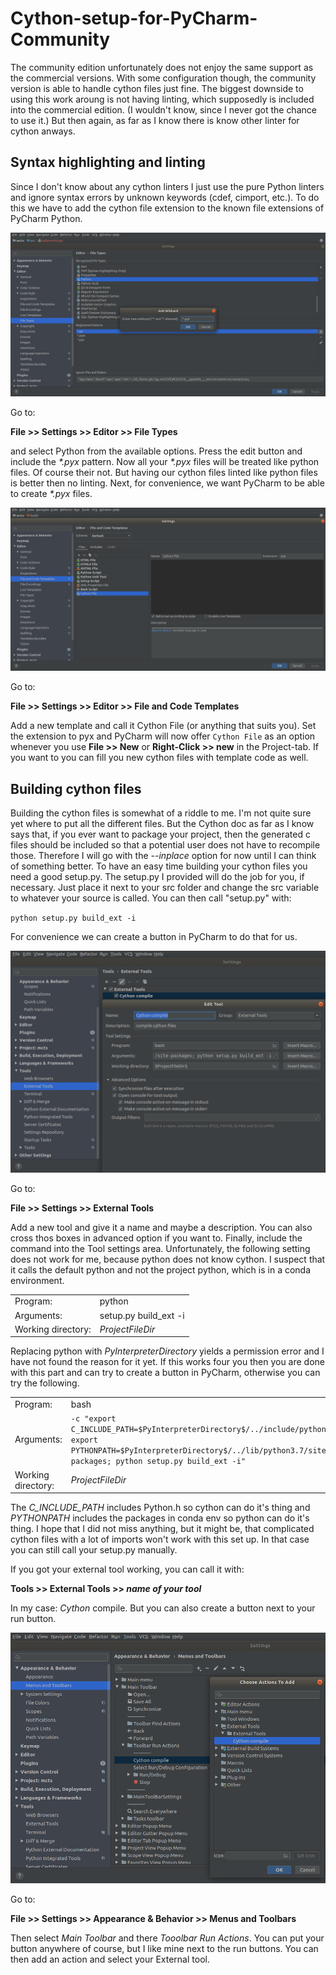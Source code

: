 # Cython-setup-for-PyCharm-Community
The community edition unfortunately does not enjoy the same support as the commercial versions. With some configuration though, the community version is able to handle cython files just fine. The biggest downside to using this work aroung is not having linting, which supposedly is included into the commercial edition. (I wouldn't know, since I never got the chance to use it.) But then again, as far as I know there is know other linter for cython anways.

## Syntax highlighting and linting
Since I don't know about any cython linters I just use the pure Python linters and ignore syntax errors by unknown keywords (cdef, cimport, etc.). To do this we have to add the cython file extension to the known file extensions of PyCharm Python.

![file-type](images/add_file_type.png)

Go to:

**File >> Settings >> Editor >> File Types**

and select Python from the available options. Press the edit button and include the _*.pyx_ pattern. Now all your _*.pyx_ files will be treated like python files. Of course their not. But having our cython files linted like python files is better then no linting. Next, for convenience, we want PyCharm to be able to create _*.pyx_ files.

![new_file](images/new_file.png)

Go to:

**File >> Settings >> Editor >> File and Code Templates**

Add a new template and call it Cython File (or anything that suits you). Set the extension to pyx and PyCharm will now offer `Cython File` as an option whenever you use **File >> New** or **Right-Click >> new** in the Project-tab. If you want to you can fill you new cython files with template code as well.

## Building cython files

Building the cython files is somewhat of a riddle to me. I'm not quite sure yet where to put all the different files. But the Cython doc as far as I know says that, if you ever want to package your project, then the generated c files should be included so that a potential user does not have to recompile those. Therefore I will go with the _--inplace_ option for now until I can think of something better. To have an easy time building your cython files you need a good setup.py. The setup.py I provided will do the job for you, if necessary. Just place it next to your src folder and change the src variable to whatever your source is called. You can then call "setup.py" with:

`python setup.py build_ext -i`

For convenience we can create a button in PyCharm to do that for us.

![cython-compile](images/cython_compile.png)

Go to:

**File >> Settings >> External Tools**

Add a new tool and give it a name and maybe a description. You can also cross thos boxes in advanced option if you want to. Finally, include the command into the Tool settings area. Unfortunately, the following setting does not work for me, because python does not know cython. I suspect that it calls the default python and not the project python, which is in a conda environment.

| | |
| --- | --- |
| Program: |		python |
| Arguments: |		setup.py build_ext -i |
| Working directory: |	$ProjectFileDir$ |

Replacing python with $PyInterpreterDirectory$ yields a permission error and I have not found the reason for it yet. If this works four you then you are done with this part and can try to create a button in PyCharm, otherwise you can try the following.

| | |
| --- | --- |
| Program: | 		bash |
| Arguments: |		`-c "export C_INCLUDE_PATH=$PyInterpreterDirectory$/../include/python3.7m; export PYTHONPATH=$PyInterpreterDirectory$/../lib/python3.7/site-packages; python setup.py build_ext -i"` |
| Working directory: |	$ProjectFileDir$ |

The _C_INCLUDE_PATH_ includes Python.h so cython can do it's thing and _PYTHONPATH_ includes the packages in conda env so python can do it's thing. I hope that I did not miss anything, but it might be, that complicated cython files with a lot of imports won't work with this set up. In that case you can still call your setup.py manually.

If you got your external tool working, you can call it with:

**Tools >> External Tools >> _name of your tool_**

In my case: _Cython_ compile. But you can also create a button next to your run button.

![cython-compile](images/run_button.png)

Go to:

**File >> Settings >> Appearance & Behavior >> Menus and Toolbars**

Then select _Main Toolbar_ and there _Tooolbar Run Actions_. You can put your button anywhere of course, but I like mine next to the run buttons. You can then add an action and select your External tool.




